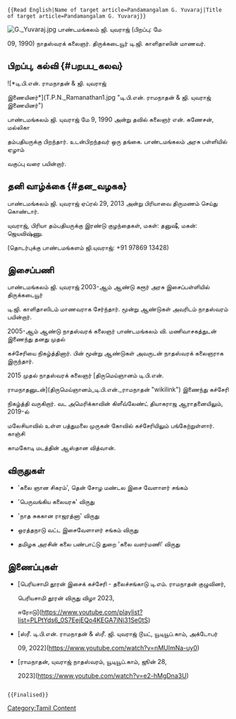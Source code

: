 ```{=mediawiki}
{{Read English|Name of target article=Pandamangalam G. Yuvaraj|Title of target article=Pandamangalam G. Yuvaraj}}
```
![](G._Yuvaraj.jpg "G._Yuvaraj.jpg") பாண்டமங்கலம் ஜி. யுவராஜ் (பிறப்பு: மே
09, 1990) நாதஸ்வரக் கலைஞர். திருக்கடையூர் டி.ஜி. காளிதாஸின் மாணவர்.

## பிறப்பு, கல்வி {#பறபப_கலவ}

![*டி.பி.என். ராமநாதன் & ஜி. யுவராஜ்
இணையினர்*](T.P.N._Ramanathan1.jpg "டி.பி.என். ராமநாதன் & ஜி. யுவராஜ் இணையினர்")
பாண்டமங்கலம் ஜி. யுவராஜ் மே 9, 1990 அன்று தவில் கலைஞர் என். கணேசன், மல்லிகா
தம்பதியருக்கு பிறந்தார். உடன்பிறந்தவர் ஒரு தங்கை. பாண்டமங்கலம் அரசு பள்ளியில் ஏழாம்
வகுப்பு வரை பயின்றார்.

## தனி வாழ்க்கை {#தன_வழகக}

பாண்டமங்கலம் ஜி. யுவராஜ் ஏப்ரல் 29, 2013 அன்று பிரியாவை திருமணம் செய்து கொண்டார்.
யுவராஜ், பிரியா தம்பதியருக்கு இரண்டு குழந்தைகள், மகள்: தனுஷீ, மகன்: ஜெயவிஷ்ணு.
(தொடர்புக்கு பாண்டமங்களம் ஜி.யுவராஜ்: +91 97869 13428)

## இசைப்பணி

பாண்டமங்கலம் ஜி. யுவராஜ் 2003-ஆம் ஆண்டு கரூர் அரசு இசைப்பள்ளியில் திருக்கடையூர்
டி.ஜி. காளிதாஸிடம் மாணவராக சேர்ந்தார். மூன்று ஆண்டுகள் அவரிடம் நாதஸ்வரம் பயின்றார்.
2005-ஆம் ஆண்டு நாதஸ்வரக் கலைஞர் பாண்டமங்கலம் வி. மணிவாசகத்துடன் இணைந்து தனது முதல்
கச்சேரியை நிகழ்த்தினார். பின் மூன்று ஆண்டுகள் அவருடன் நாதஸ்வரக் கலைஞராக இருந்தார்.
2015 முதல் நாதஸ்வரக் கலைஞர் [திருமெய்ஞானம் டி.பி.என்.
ராமநாதனுடன்](திருமெய்ஞானம்_டி.பி.என்._ராமநாதன் "wikilink") இணைந்து கச்சேரி
நிகழ்த்தி வருகிறார். வட அமெரிக்காவின் கிளீவ்லேண்ட் தியாகராஜ ஆராதனையிலும், 2019-ல்
மலேசியாவில் உள்ள பத்துமலை முருகன் கோவில் கச்சேரியிலும் பங்கேற்றுள்ளார். காஞ்சி
காமகோடி மடத்தின் ஆஸ்தான வித்வான்.

## விருதுகள்

-   'கலை ஞான சிகரம்', தென் சோழ மண்டல இசை வேளாளர் சங்கம்
-   'பெருவங்கிய கலையரசு' விருது
-   'நாத சுககான ராஜரத்னா' விருது
-   ஒரத்தநாடு வட்ட இசைவேளாளர் சங்கம் விருது
-   தமிழக அரசின் கலை பண்பாட்டு துறை \'கலை வளர்மணி\' விருது

## இணைப்புகள்

-   [பெரியசாமி தூரன் இசைக் கச்சேரி - தலைச்சங்காடு டி.எம். ராமநாதன் குழுவினர்,
    பெரியசாமி தூரன் விருது விழா 2023,
    ஈரோடு](https://www.youtube.com/playlist?list=PLPtYds6_0S7EejEQo4KEGA7iNi31Se0tS)
-   [ஸ்ரீ. டி.பி.என். ராமநாதன் & ஸ்ரீ. ஜி. யுவராஜ் டூயட், யூடியூப்.காம், அக்டோபர்
    09, 2022](https://www.youtube.com/watch?v=nMUImNa-uy0)
-   [ராமநாதன், யுவராஜ் நாதஸ்வரம், யூடியூப்.காம், ஜூன் 28,
    2023](https://www.youtube.com/watch?v=e2-hMgDna3U)

```{=mediawiki}
{{Finalised}}
```
[Category:Tamil Content](Category:Tamil_Content "wikilink")
